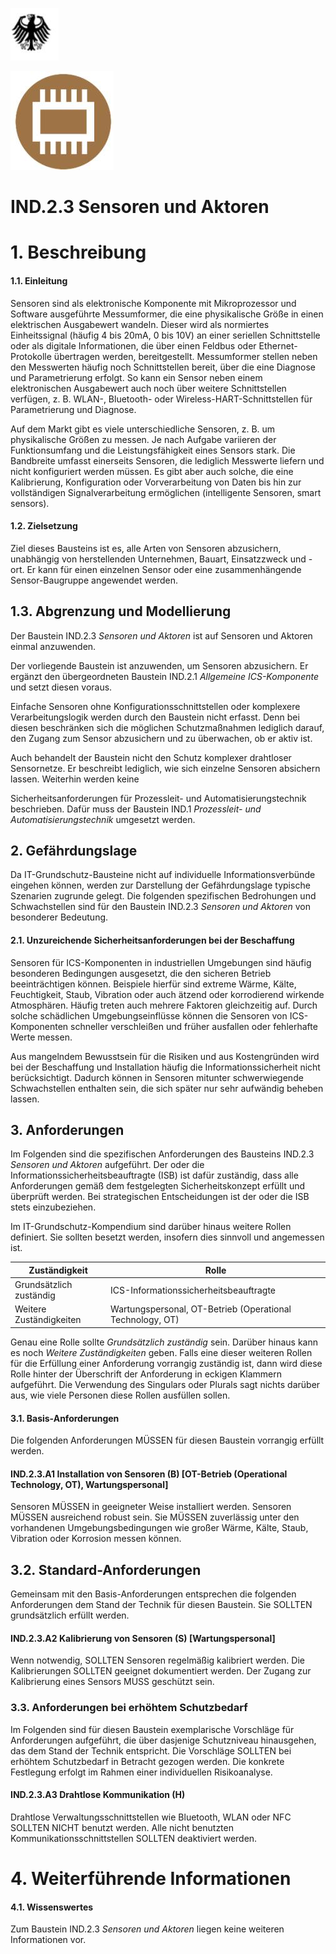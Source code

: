 ![](_page_0_Picture_0.jpeg)

![](_page_0_Picture_2.jpeg)

# **IND.2.3 Sensoren und Aktoren**

# **1. Beschreibung**

#### **1.1. Einleitung**

Sensoren sind als elektronische Komponente mit Mikroprozessor und Software ausgeführte Messumformer, die eine physikalische Größe in einen elektrischen Ausgabewert wandeln. Dieser wird als normiertes Einheitssignal (häufig 4 bis 20mA, 0 bis 10V) an einer seriellen Schnittstelle oder als digitale Informationen, die über einen Feldbus oder Ethernet-Protokolle übertragen werden, bereitgestellt. Messumformer stellen neben den Messwerten häufig noch Schnittstellen bereit, über die eine Diagnose und Parametrierung erfolgt. So kann ein Sensor neben einem elektronischen Ausgabewert auch noch über weitere Schnittstellen verfügen, z. B. WLAN-, Bluetooth- oder Wireless-HART-Schnittstellen für Parametrierung und Diagnose.

Auf dem Markt gibt es viele unterschiedliche Sensoren, z. B. um physikalische Größen zu messen. Je nach Aufgabe variieren der Funktionsumfang und die Leistungsfähigkeit eines Sensors stark. Die Bandbreite umfasst einerseits Sensoren, die lediglich Messwerte liefern und nicht konfiguriert werden müssen. Es gibt aber auch solche, die eine Kalibrierung, Konfiguration oder Vorverarbeitung von Daten bis hin zur vollständigen Signalverarbeitung ermöglichen (intelligente Sensoren, smart sensors).

#### **1.2. Zielsetzung**

Ziel dieses Bausteins ist es, alle Arten von Sensoren abzusichern, unabhängig von herstellenden Unternehmen, Bauart, Einsatzzweck und -ort. Er kann für einen einzelnen Sensor oder eine zusammenhängende Sensor-Baugruppe angewendet werden.

## **1.3. Abgrenzung und Modellierung**

Der Baustein IND.2.3 *Sensoren und Aktoren* ist auf Sensoren und Aktoren einmal anzuwenden.

Der vorliegende Baustein ist anzuwenden, um Sensoren abzusichern. Er ergänzt den übergeordneten Baustein IND.2.1 *Allgemeine ICS-Komponente* und setzt diesen voraus.

Einfache Sensoren ohne Konfigurationsschnittstellen oder komplexere Verarbeitungslogik werden durch den Baustein nicht erfasst. Denn bei diesen beschränken sich die möglichen Schutzmaßnahmen lediglich darauf, den Zugang zum Sensor abzusichern und zu überwachen, ob er aktiv ist.

Auch behandelt der Baustein nicht den Schutz komplexer drahtloser Sensornetze. Er beschreibt lediglich, wie sich einzelne Sensoren absichern lassen. Weiterhin werden keine

Sicherheitsanforderungen für Prozessleit- und Automatisierungstechnik beschrieben. Dafür muss der Baustein IND.1 *Prozessleit- und Automatisierungstechnik* umgesetzt werden.

## **2. Gefährdungslage**

Da IT-Grundschutz-Bausteine nicht auf individuelle Informationsverbünde eingehen können, werden zur Darstellung der Gefährdungslage typische Szenarien zugrunde gelegt. Die folgenden spezifischen Bedrohungen und Schwachstellen sind für den Baustein IND.2.3 *Sensoren und Aktoren* von besonderer Bedeutung.

#### **2.1. Unzureichende Sicherheitsanforderungen bei der Beschaffung**

Sensoren für ICS-Komponenten in industriellen Umgebungen sind häufig besonderen Bedingungen ausgesetzt, die den sicheren Betrieb beeinträchtigen können. Beispiele hierfür sind extreme Wärme, Kälte, Feuchtigkeit, Staub, Vibration oder auch ätzend oder korrodierend wirkende Atmosphären. Häufig treten auch mehrere Faktoren gleichzeitig auf. Durch solche schädlichen Umgebungseinflüsse können die Sensoren von ICS-Komponenten schneller verschleißen und früher ausfallen oder fehlerhafte Werte messen.

Aus mangelndem Bewusstsein für die Risiken und aus Kostengründen wird bei der Beschaffung und Installation häufig die Informationssicherheit nicht berücksichtigt. Dadurch können in Sensoren mitunter schwerwiegende Schwachstellen enthalten sein, die sich später nur sehr aufwändig beheben lassen.

## **3. Anforderungen**

Im Folgenden sind die spezifischen Anforderungen des Bausteins IND.2.3 *Sensoren und Aktoren* aufgeführt. Der oder die Informationssicherheitsbeauftragte (ISB) ist dafür zuständig, dass alle Anforderungen gemäß dem festgelegten Sicherheitskonzept erfüllt und überprüft werden. Bei strategischen Entscheidungen ist der oder die ISB stets einzubeziehen.

Im IT-Grundschutz-Kompendium sind darüber hinaus weitere Rollen definiert. Sie sollten besetzt werden, insofern dies sinnvoll und angemessen ist.

| Zuständigkeit           | Rolle                                                     |
|-------------------------|-----------------------------------------------------------|
| Grundsätzlich zuständig | ICS-Informationssicherheitsbeauftragte                    |
| Weitere Zuständigkeiten | Wartungspersonal, OT-Betrieb (Operational Technology, OT) |

Genau eine Rolle sollte *Grundsätzlich zuständig* sein. Darüber hinaus kann es noch *Weitere Zuständigkeiten* geben. Falls eine dieser weiteren Rollen für die Erfüllung einer Anforderung vorrangig zuständig ist, dann wird diese Rolle hinter der Überschrift der Anforderung in eckigen Klammern aufgeführt. Die Verwendung des Singulars oder Plurals sagt nichts darüber aus, wie viele Personen diese Rollen ausfüllen sollen.

#### **3.1. Basis-Anforderungen**

Die folgenden Anforderungen MÜSSEN für diesen Baustein vorrangig erfüllt werden.

#### **IND.2.3.A1 Installation von Sensoren (B) [OT-Betrieb (Operational Technology, OT), Wartungspersonal]**

Sensoren MÜSSEN in geeigneter Weise installiert werden. Sensoren MÜSSEN ausreichend robust sein. Sie MÜSSEN zuverlässig unter den vorhandenen Umgebungsbedingungen wie großer Wärme, Kälte, Staub, Vibration oder Korrosion messen können.

## **3.2. Standard-Anforderungen**

Gemeinsam mit den Basis-Anforderungen entsprechen die folgenden Anforderungen dem Stand der Technik für diesen Baustein. Sie SOLLTEN grundsätzlich erfüllt werden.

#### **IND.2.3.A2 Kalibrierung von Sensoren (S) [Wartungspersonal]**

Wenn notwendig, SOLLTEN Sensoren regelmäßig kalibriert werden. Die Kalibrierungen SOLLTEN geeignet dokumentiert werden. Der Zugang zur Kalibrierung eines Sensors MUSS geschützt sein.

### **3.3. Anforderungen bei erhöhtem Schutzbedarf**

Im Folgenden sind für diesen Baustein exemplarische Vorschläge für Anforderungen aufgeführt, die über dasjenige Schutzniveau hinausgehen, das dem Stand der Technik entspricht. Die Vorschläge SOLLTEN bei erhöhtem Schutzbedarf in Betracht gezogen werden. Die konkrete Festlegung erfolgt im Rahmen einer individuellen Risikoanalyse.

#### **IND.2.3.A3 Drahtlose Kommunikation (H)**

Drahtlose Verwaltungsschnittstellen wie Bluetooth, WLAN oder NFC SOLLTEN NICHT benutzt werden. Alle nicht benutzten Kommunikationsschnittstellen SOLLTEN deaktiviert werden.

# **4. Weiterführende Informationen**

#### **4.1. Wissenswertes**

Zum Baustein IND.2.3 *Sensoren und Aktoren* liegen keine weiteren Informationen vor.
